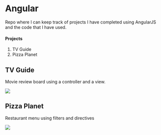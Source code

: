 # Angular

Repo where I can keep track of projects I have completed using AngularJS and the code that I have used.

#### Projects

1. TV Guide
2. Pizza Planet

## TV Guide

Movie review board using a controller and a view.

<img src="http://i.imgur.com/Td1fcqr.png"/>

## Pizza Planet

Restaurant menu using filters and directives

<img src="http://i.imgur.com/aNT8VGD.png"/>
